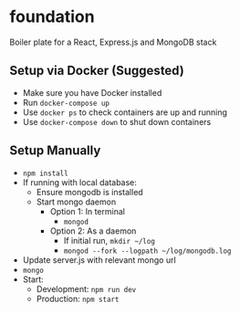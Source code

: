 # foundation
Boiler plate for a React, Express.js and MongoDB stack
## Setup via Docker (Suggested)
- Make sure you have Docker installed
- Run `docker-compose up`
- Use `docker ps` to check containers are up and running
- Use `docker-compose down` to shut down containers

## Setup Manually
- `npm install`
- If running with local database:
	- Ensure mongodb is installed
	- Start mongo daemon
		- Option 1: In terminal
			- `mongod`
		- Option 2: As a daemon
			- If initial run, `mkdir ~/log`
			- `mongod --fork --logpath ~/log/mongodb.log`
- Update server.js with relevant mongo url
- `mongo`
- Start:
	- Development: `npm run dev`
	- Production: `npm start`
